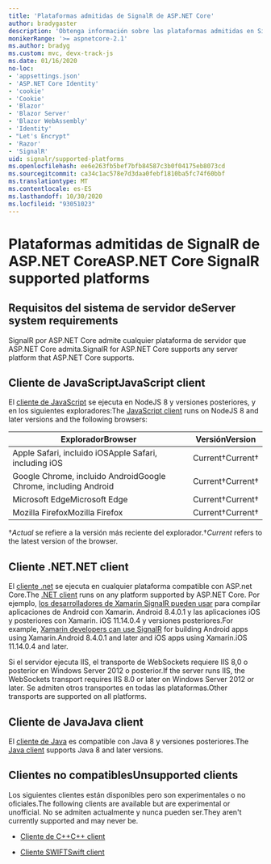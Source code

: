 ```yaml
---
title: 'Plataformas admitidas de SignalR de ASP.NET Core'
author: bradygaster
description: 'Obtenga información sobre las plataformas admitidas en SignalR de ASP.NET Core.'
monikerRange: '>= aspnetcore-2.1'
ms.author: bradyg
ms.custom: mvc, devx-track-js
ms.date: 01/16/2020
no-loc:
- 'appsettings.json'
- 'ASP.NET Core Identity'
- 'cookie'
- 'Cookie'
- 'Blazor'
- 'Blazor Server'
- 'Blazor WebAssembly'
- 'Identity'
- "Let's Encrypt"
- 'Razor'
- 'SignalR'
uid: signalr/supported-platforms
ms.openlocfilehash: ee6e263fb5bef7bfb84587c3b0f04175eb8073cd
ms.sourcegitcommit: ca34c1ac578e7d3daa0febf1810ba5fc74f60bbf
ms.translationtype: MT
ms.contentlocale: es-ES
ms.lasthandoff: 10/30/2020
ms.locfileid: "93051023"
---
```

# <a name="aspnet-core-no-locsignalr-supported-platforms"></a><span data-ttu-id="74f02-103">Plataformas admitidas de SignalR de ASP.NET Core</span><span class="sxs-lookup"><span data-stu-id="74f02-103">ASP.NET Core SignalR supported platforms</span></span>

## <a name="server-system-requirements"></a><span data-ttu-id="74f02-104">Requisitos del sistema de servidor de</span><span class="sxs-lookup"><span data-stu-id="74f02-104">Server system requirements</span></span>

<span data-ttu-id="74f02-105">SignalR por ASP.NET Core admite cualquier plataforma de servidor que ASP.NET Core admita.</span><span class="sxs-lookup"><span data-stu-id="74f02-105">SignalR for ASP.NET Core supports any server platform that ASP.NET Core supports.</span></span>

## <a name="javascript-client"></a><span data-ttu-id="74f02-106">Cliente de JavaScript</span><span class="sxs-lookup"><span data-stu-id="74f02-106">JavaScript client</span></span>

<span data-ttu-id="74f02-107">El [cliente de JavaScript](xref:signalr/javascript-client) se ejecuta en NodeJS 8 y versiones posteriores, y en los siguientes exploradores:</span><span class="sxs-lookup"><span data-stu-id="74f02-107">The [JavaScript client](xref:signalr/javascript-client) runs on NodeJS 8 and later versions and the following browsers:</span></span>

| <span data-ttu-id="74f02-108">Explorador</span><span class="sxs-lookup"><span data-stu-id="74f02-108">Browser</span></span>                          | <span data-ttu-id="74f02-109">Versión</span><span class="sxs-lookup"><span data-stu-id="74f02-109">Version</span></span>         |
| -------------------------------- | --------------- |
| <span data-ttu-id="74f02-110">Apple Safari, incluido iOS</span><span class="sxs-lookup"><span data-stu-id="74f02-110">Apple Safari, including iOS</span></span>      | <span data-ttu-id="74f02-111">Current&dagger;</span><span class="sxs-lookup"><span data-stu-id="74f02-111">Current&dagger;</span></span> |
| <span data-ttu-id="74f02-112">Google Chrome, incluido Android</span><span class="sxs-lookup"><span data-stu-id="74f02-112">Google Chrome, including Android</span></span> | <span data-ttu-id="74f02-113">Current&dagger;</span><span class="sxs-lookup"><span data-stu-id="74f02-113">Current&dagger;</span></span> |
| <span data-ttu-id="74f02-114">Microsoft Edge</span><span class="sxs-lookup"><span data-stu-id="74f02-114">Microsoft Edge</span></span>                   | <span data-ttu-id="74f02-115">Current&dagger;</span><span class="sxs-lookup"><span data-stu-id="74f02-115">Current&dagger;</span></span> |
| <span data-ttu-id="74f02-116">Mozilla Firefox</span><span class="sxs-lookup"><span data-stu-id="74f02-116">Mozilla Firefox</span></span>                  | <span data-ttu-id="74f02-117">Current&dagger;</span><span class="sxs-lookup"><span data-stu-id="74f02-117">Current&dagger;</span></span> |

<span data-ttu-id="74f02-118">&dagger;*Actual* se refiere a la versión más reciente del explorador.</span><span class="sxs-lookup"><span data-stu-id="74f02-118">&dagger;*Current* refers to the latest version of the browser.</span></span>

## <a name="net-client"></a><span data-ttu-id="74f02-119">Cliente .NET</span><span class="sxs-lookup"><span data-stu-id="74f02-119">.NET client</span></span>

<span data-ttu-id="74f02-120">El [cliente .net](xref:signalr/dotnet-client) se ejecuta en cualquier plataforma compatible con ASP.net Core.</span><span class="sxs-lookup"><span data-stu-id="74f02-120">The [.NET client](xref:signalr/dotnet-client) runs on any platform supported by ASP.NET Core.</span></span> <span data-ttu-id="74f02-121">Por ejemplo, [los desarrolladores de Xamarin SignalR pueden usar](https://github.com/aspnet/Announcements/issues/305) para compilar aplicaciones de Android con Xamarin. Android 8.4.0.1 y las aplicaciones iOS y posteriores con Xamarin. iOS 11.14.0.4 y versiones posteriores.</span><span class="sxs-lookup"><span data-stu-id="74f02-121">For example, [Xamarin developers can use SignalR](https://github.com/aspnet/Announcements/issues/305) for building Android apps using Xamarin.Android 8.4.0.1 and later and iOS apps using Xamarin.iOS 11.14.0.4 and later.</span></span>

<span data-ttu-id="74f02-122">Si el servidor ejecuta IIS, el transporte de WebSockets requiere IIS 8,0 o posterior en Windows Server 2012 o posterior.</span><span class="sxs-lookup"><span data-stu-id="74f02-122">If the server runs IIS, the WebSockets transport requires IIS 8.0 or later on Windows Server 2012 or later.</span></span> <span data-ttu-id="74f02-123">Se admiten otros transportes en todas las plataformas.</span><span class="sxs-lookup"><span data-stu-id="74f02-123">Other transports are supported on all platforms.</span></span>

## <a name="java-client"></a><span data-ttu-id="74f02-124">Cliente de Java</span><span class="sxs-lookup"><span data-stu-id="74f02-124">Java client</span></span>

<span data-ttu-id="74f02-125">El [cliente de Java](xref:signalr/java-client) es compatible con Java 8 y versiones posteriores.</span><span class="sxs-lookup"><span data-stu-id="74f02-125">The [Java client](xref:signalr/java-client) supports Java 8 and later versions.</span></span>

## <a name="unsupported-clients"></a><span data-ttu-id="74f02-126">Clientes no compatibles</span><span class="sxs-lookup"><span data-stu-id="74f02-126">Unsupported clients</span></span>

<span data-ttu-id="74f02-127">Los siguientes clientes están disponibles pero son experimentales o no oficiales.</span><span class="sxs-lookup"><span data-stu-id="74f02-127">The following clients are available but are experimental or unofficial.</span></span> <span data-ttu-id="74f02-128">No se admiten actualmente y nunca pueden ser.</span><span class="sxs-lookup"><span data-stu-id="74f02-128">They aren't currently supported and may never be.</span></span>

* <span data-ttu-id="74f02-129">[Cliente de C++](https://github.com/aspnet/SignalR-Client-Cpp)</span><span class="sxs-lookup"><span data-stu-id="74f02-129">[C++ client](https://github.com/aspnet/SignalR-Client-Cpp)</span></span>

* <span data-ttu-id="74f02-130">[Cliente SWIFT](https://github.com/moozzyk/SignalR-Client-Swift)</span><span class="sxs-lookup"><span data-stu-id="74f02-130">[Swift client](https://github.com/moozzyk/SignalR-Client-Swift)</span></span>
